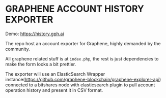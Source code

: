 # GRAPHENE ACCOUNT HISTORY EXPORTER

Demo: https://history.gph.ai

The repo host an account exporter for Graphene, highly demanded by the community.

All graphene related stuff is at `index.php`, the rest is just dependencies to make the form looks a bit prettier.

The exporter will use an ElasticSearch Wrapper instance(https://github.com/graphene-blockchain/graphene-explorer-api) connected to a bitshares node with elasticsearch plugin to pull account operation history and present it in CSV format.
